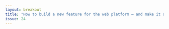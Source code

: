 ```yaml
---
layout: breakout
title: "How to build a new feature for the web platform — and make it a success with developers 2024"
issue: 24
---
```


